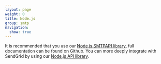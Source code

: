 ```yaml
---
layout: page
weight: 0
title: Node.js
group: smtp
navigation:
  show: true
---
```

<call-out>

It is recommended that you use our <a href="https://github.com/sendgrid/smtpapi-nodejs">Node.js SMTPAPI library</a>, full documentation can be found on Github. You can more deeply integrate with SendGrid by using our <a href="https://github.com/sendgrid/sendgrid-nodejs">Node.js API library</a>.

</call-out>
